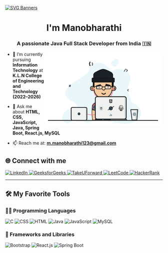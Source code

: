 [![SVG Banners](https://svg-banners.vercel.app/api?type=origin&text1=Hello%20Everyone%20😁&text2=💖%20FullStack%20Developer&width=1000&height=300&align=center)](https://github.com/Akshay090/svg-banners)

<div align="center">

# I'm Manobharathi
### A passionate Java Full Stack Developer from India 🇮🇳
</div>

<img align="right" style="border-radius:20px;" alt="Coding" width="380" src="https://github.com/ayrus-369/ayrus-369/blob/main/github-gif.gif"/>

- 🔭 I’m currently pursuing **Information Technology** at **K.L.N College of Engineering and Technology (2022–2026)**
  
- 💬 Ask me about **HTML, CSS, JavaScript, Java, Spring Boot, React.js, MySQL**
  
- 📫 Reach me at: **m.manobharathi123@gmail.com**

## 🌐 Connect with me

<p align="left">
  <a href="https://www.linkedin.com/in/manobharathi-m-69585b23b/" target="_blank">
    <img src="https://raw.githubusercontent.com/rahuldkjain/github-profile-readme-generator/master/src/images/icons/Social/linked-in-alt.svg" alt="LinkedIn" width="40" height="30"/>
  </a>
  <a href="https://www.geeksforgeeks.org/user/mmanobharathi123/" target="_blank">
    <img src="https://raw.githubusercontent.com/rahuldkjain/github-profile-readme-generator/master/src/images/icons/Social/geeks-for-geeks.svg" alt="GeeksforGeeks" width="40" height="30"/>
  </a>
  <a href="https://takeuforward.org/profile/manobharathi" target="_blank">
    <img src="https://yt3.googleusercontent.com/ytc/AIdro_mdPFTT7VuJHQkvzW9gjJxvSV3bBDpEVNw8dWOmHjTT5g=s900-c-k-c0x00ffffff-no-rj" alt="TakeUForward" width="40" height="30"/>
  </a>
  <a href="https://leetcode.com/user6465gj/" target="_blank">
    <img src="https://upload.wikimedia.org/wikipedia/commons/1/19/LeetCode_logo_black.png" alt="LeetCode" width="40" height="30"/>
  </a>
  <a href="https://www.hackerrank.com/m_manobharathi11" target="_blank">
    <img src="https://cdn.worldvectorlogo.com/logos/hackerrank.svg" alt="HackerRank" width="40" height="30"/>
  </a>
</p>

---

## 🛠️ My Favorite Tools

### 👨‍💻 Programming Languages
<p>
  <img src="https://upload.wikimedia.org/wikipedia/commons/1/18/C_Programming_Language.svg" alt="C" width="40"/>
  <img src="https://static.wikia.nocookie.net/coding-help/images/0/05/CSS3_Logo.PNG" alt="CSS" width="40"/>
  <img src="https://img.icons8.com/color/48/html-5--v1.png" alt="HTML" width="40"/>
  <img src="https://cdn.jsdelivr.net/gh/devicons/devicon/icons/java/java-original.svg" alt="Java" width="40"/>
  <img src="https://img.icons8.com/color/48/javascript.png" alt="JavaScript" width="40"/>
  <img src="https://www.vectorlogo.zone/logos/mysql/mysql-official.svg" alt="MySQL" width="40"/>
</p>

### 🧰 Frameworks and Libraries
<p>
  <img src="https://getbootstrap.com/docs/5.0/assets/brand/bootstrap-logo-shadow.png" alt="Bootstrap" width="40"/>
  <img src="https://cdn.worldvectorlogo.com/logos/react-2.svg" alt="React.js" width="40"/>
  <img src="https://cdn.jsdelivr.net/gh/devicons/devicon/icons/spring/spring-original.svg" alt="Spring Boot" width="40"/>
</p>
